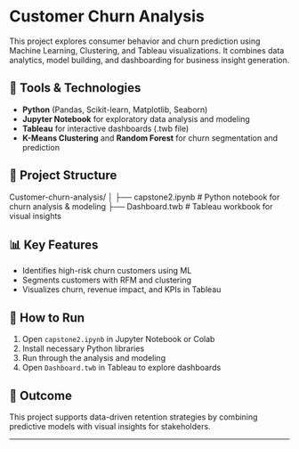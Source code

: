 # Customer Churn Analysis

This project explores consumer behavior and churn prediction using Machine Learning, Clustering, and Tableau visualizations. It combines data analytics, model building, and dashboarding for business insight generation.

## 🔧 Tools & Technologies
- **Python** (Pandas, Scikit-learn, Matplotlib, Seaborn)
- **Jupyter Notebook** for exploratory data analysis and modeling
- **Tableau** for interactive dashboards (.twb file)
- **K-Means Clustering** and **Random Forest** for churn segmentation and prediction

## 📁 Project Structure
Customer-churn-analysis/
│
├── capstone2.ipynb # Python notebook for churn analysis & modeling
├── Dashboard.twb # Tableau workbook for visual insights


## 📊 Key Features
- Identifies high-risk churn customers using ML
- Segments customers with RFM and clustering
- Visualizes churn, revenue impact, and KPIs in Tableau

## 🚀 How to Run
1. Open `capstone2.ipynb` in Jupyter Notebook or Colab
2. Install necessary Python libraries
3. Run through the analysis and modeling
4. Open `Dashboard.twb` in Tableau to explore dashboards

## 📌 Outcome
This project supports data-driven retention strategies by combining predictive models with visual insights for stakeholders.

---

